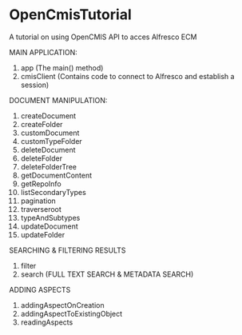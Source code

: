 # OpenCmisTutorial
A tutorial on using OpenCMIS API to acces Alfresco ECM

MAIN APPLICATION:
1. app (The main() method)
2. cmisClient (Contains code to connect to Alfresco and establish a session)
	
DOCUMENT MANIPULATION:
1. createDocument 
2. createFolder
3. customDocument
4. customTypeFolder
5. deleteDocument 
6. deleteFolder 	
7. deleteFolderTree
8. getDocumentContent
9. getRepoInfo 	
10. listSecondaryTypes
11. pagination 
12. traverseroot
13. typeAndSubtypes
14. updateDocument
15. updateFolder
	
SEARCHING & FILTERING RESULTS
1. filter 
2. search (FULL TEXT SEARCH & METADATA SEARCH)

ADDING ASPECTS 
1. addingAspectOnCreation 	
2. addingAspectToExistingObject
3. readingAspects